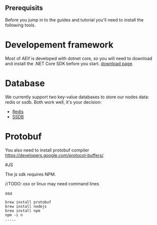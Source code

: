 
## Prerequisits 

Before you jump in to the guides and tutorial you'll need to install the following tools.

# Developement framework

Most of AElf is developed with dotnet core, so you will need to download and install the .NET Core SDK before you start.
[download page](https://dotnet.microsoft.com/download).

# Database

We currently support two key-value databases to store our nodes data: redis or ssdb. Both work well, it's your decision:
- [Redis](https://redis.io/)
- [SSDB](http://ssdb.io/?lang=en) 

# Protobuf

You also need to install protobuf compiler https://developers.google.com/protocol-buffers/.

#JS 

The js sdk requires NPM.

//TODO: osx or linux may need command lines

osx
```
brew install protobuf
brew install nodejs
brew install npm 
npm -i n 
.....
```
